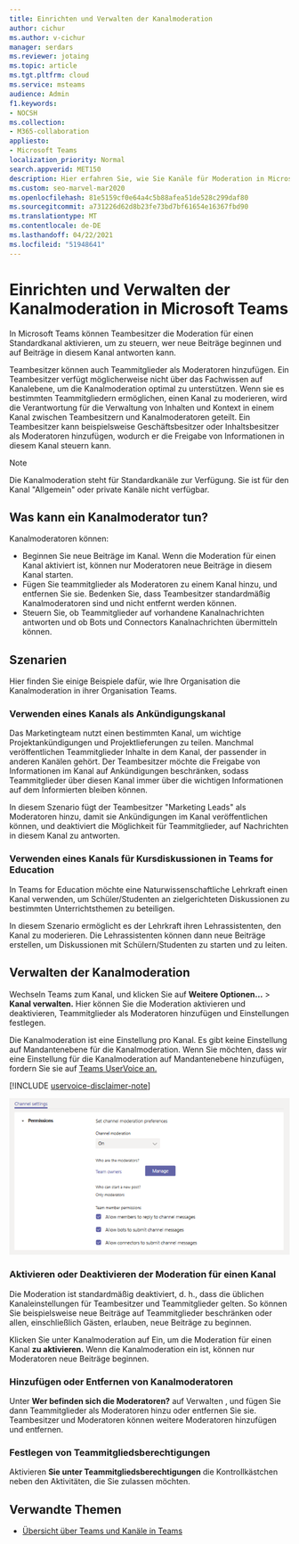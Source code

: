 ```yaml
---
title: Einrichten und Verwalten der Kanalmoderation
author: cichur
ms.author: v-cichur
manager: serdars
ms.reviewer: jotaing
ms.topic: article
ms.tgt.pltfrm: cloud
ms.service: msteams
audience: Admin
f1.keywords:
- NOCSH
ms.collection:
- M365-collaboration
appliesto:
- Microsoft Teams
localization_priority: Normal
search.appverid: MET150
description: Hier erfahren Sie, wie Sie Kanäle für Moderation in Microsoft Teams einrichten und Teammitglieder als Kanalmoderatoren hinzufügen.
ms.custom: seo-marvel-mar2020
ms.openlocfilehash: 81e5159cf0e64a4c5b88afea51de528c299daf80
ms.sourcegitcommit: a731226d62d8b23fe73bd7bf61654e16367fbd90
ms.translationtype: MT
ms.contentlocale: de-DE
ms.lasthandoff: 04/22/2021
ms.locfileid: "51948641"
---
```

# <a name="set-up-and-manage-channel-moderation-in-microsoft-teams"></a>Einrichten und Verwalten der Kanalmoderation in Microsoft Teams

In Microsoft Teams können Teambesitzer die Moderation für einen Standardkanal aktivieren, um zu steuern, wer neue Beiträge beginnen und auf Beiträge in diesem Kanal antworten kann.

Teambesitzer können auch Teammitglieder als Moderatoren hinzufügen. Ein Teambesitzer verfügt möglicherweise nicht über das Fachwissen auf Kanalebene, um die Kanalmoderation optimal zu unterstützen. Wenn sie es bestimmten Teammitgliedern ermöglichen, einen Kanal zu moderieren, wird die Verantwortung für die Verwaltung von Inhalten und Kontext in einem Kanal zwischen Teambesitzern und Kanalmoderatoren geteilt. Ein Teambesitzer kann beispielsweise Geschäftsbesitzer oder Inhaltsbesitzer als Moderatoren hinzufügen, wodurch er die Freigabe von Informationen in diesem Kanal steuern kann.

> [!NOTE]
> Die Kanalmoderation steht für Standardkanäle zur Verfügung. Sie ist für den Kanal "Allgemein" oder private Kanäle nicht verfügbar.

## <a name="what-can-a-channel-moderator-do"></a>Was kann ein Kanalmoderator tun?

Kanalmoderatoren können:

- Beginnen Sie neue Beiträge im Kanal. Wenn die Moderation für einen Kanal aktiviert ist, können nur Moderatoren neue Beiträge in diesem Kanal starten.
- Fügen Sie teammitglieder als Moderatoren zu einem Kanal hinzu, und entfernen Sie sie. Bedenken Sie, dass Teambesitzer standardmäßig Kanalmoderatoren sind und nicht entfernt werden können.
- Steuern Sie, ob Teammitglieder auf vorhandene Kanalnachrichten antworten und ob Bots und Connectors Kanalnachrichten übermitteln können.

## <a name="scenarios"></a>Szenarien

Hier finden Sie einige Beispiele dafür, wie Ihre Organisation die Kanalmoderation in ihrer Organisation Teams.

### <a name="use-a-channel-as-an-announcement-channel"></a>Verwenden eines Kanals als Ankündigungskanal

Das Marketingteam nutzt einen bestimmten Kanal, um wichtige Projektankündigungen und Projektlieferungen zu teilen. Manchmal veröffentlichen Teammitglieder Inhalte in dem Kanal, der passender in anderen Kanälen gehört. Der Teambesitzer möchte die Freigabe von Informationen im Kanal auf Ankündigungen beschränken, sodass Teammitglieder über diesen Kanal immer über die wichtigen Informationen auf dem Informierten bleiben können.

In diesem Szenario fügt der Teambesitzer "Marketing Leads" als Moderatoren hinzu, damit sie Ankündigungen im Kanal veröffentlichen können, und deaktiviert die Möglichkeit für Teammitglieder, auf Nachrichten in diesem Kanal zu antworten.

### <a name="use-a-channel-for-class-discussions-in-teams-for-education"></a>Verwenden eines Kanals für Kursdiskussionen in Teams for Education

In Teams for Education möchte eine Naturwissenschaftliche Lehrkraft einen Kanal verwenden, um Schüler/Studenten an zielgerichteten Diskussionen zu bestimmten Unterrichtsthemen zu beteiligen.

In diesem Szenario ermöglicht es der Lehrkraft ihren Lehrassistenten, den Kanal zu moderieren. Die Lehrassistenten können dann neue Beiträge erstellen, um Diskussionen mit Schülern/Studenten zu starten und zu leiten.

## <a name="manage-channel-moderation"></a>Verwalten der Kanalmoderation

Wechseln Teams zum Kanal, und klicken Sie auf **Weitere Optionen...**  >  **Kanal verwalten.** Hier können Sie die Moderation aktivieren und deaktivieren, Teammitglieder als Moderatoren hinzufügen und Einstellungen festlegen.

Die Kanalmoderation ist eine Einstellung pro Kanal. Es gibt keine Einstellung auf Mandantenebene für die Kanalmoderation. Wenn Sie möchten, dass wir eine Einstellung für die Kanalmoderation auf Mandantenebene hinzufügen, fordern Sie sie auf [Teams UserVoice an.](https://microsoftteams.uservoice.com/)

[!INCLUDE [uservoice-disclaimer-note](includes/uservoice-disclaimer-note.md)]

![Einstellungen für managing-channel-moderation-in-teams](media/manage-channel-moderation-in-teams-preferences.png)

### <a name="turn-on-or-turn-off-moderation-for-a-channel"></a>Aktivieren oder Deaktivieren der Moderation für einen Kanal

Die Moderation ist standardmäßig deaktiviert, d. h., dass die üblichen Kanaleinstellungen für Teambesitzer und Teammitglieder gelten. So können Sie beispielsweise neue Beiträge auf Teammitglieder beschränken oder allen, einschließlich Gästen, erlauben, neue Beiträge zu beginnen.

Klicken Sie unter Kanalmoderation auf Ein, um die Moderation für einen Kanal **zu aktivieren.** Wenn die Kanalmoderation ein ist, können nur Moderatoren neue Beiträge beginnen. 

### <a name="add-or-remove-channel-moderators"></a>Hinzufügen oder Entfernen von Kanalmoderatoren

Unter **Wer befinden sich die Moderatoren?** auf Verwalten , und fügen Sie dann Teammitglieder als Moderatoren hinzu oder entfernen Sie sie.  Teambesitzer und Moderatoren können weitere Moderatoren hinzufügen und entfernen.  

### <a name="set-team-member-permissions"></a>Festlegen von Teammitgliedsberechtigungen

Aktivieren **Sie unter Teammitgliedsberechtigungen** die Kontrollkästchen neben den Aktivitäten, die Sie zulassen möchten.

## <a name="related-topics"></a>Verwandte Themen

- [Übersicht über Teams und Kanäle in Teams](teams-channels-overview.md)
